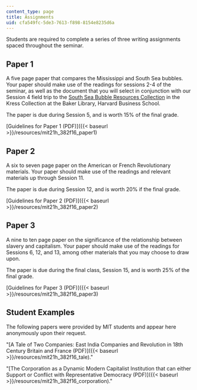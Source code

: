 ```yaml
---
content_type: page
title: Assignments
uid: cfa549fc-5de3-7613-f898-8154e8235d6a
---
```


Students are required to complete a series of three writing assignments spaced throughout the seminar.

Paper 1
-------

A five page paper that compares the Mississippi and South Sea bubbles. Your paper should make use of the readings for sessions 2-4 of the seminar, as well as the document that you will select in conjunction with our Session 4 field trip to the [South Sea Bubble Resources Collection](http://www.library.hbs.edu/hc/ssb/index.html) in the Kress Collection at the Baker Library, Harvard Business School.

The paper is due during Session 5, and is worth 15% of the final grade.

[Guidelines for Paper 1 (PDF)]({{< baseurl >}}/resources/mit21h_382f16_paper1)

Paper 2
-------

A six to seven page paper on the American or French Revolutionary materials. Your paper should make use of the readings and relevant materials up through Session 11.

The paper is due during Session 12, and is worth 20% if the final grade.

[Guidelines for Paper 2 (PDF)]({{< baseurl >}}/resources/mit21h_382f16_paper2)

Paper 3
-------

A nine to ten page paper on the significance of the relationship between slavery and capitalism. Your paper should make use of the readings for Sessions 6, 12, and 13, among other materials that you may choose to draw upon.

The paper is due during the final class, Session 15, and is worth 25% of the final grade.

[Guidelines for Paper 3 (PDF)]({{< baseurl >}}/resources/mit21h_382f16_paper3)

Student Examples
----------------

The following papers were provided by MIT students and appear here anonymously upon their request.

"[A Tale of Two Companies: East India Companies and Revolution in 18th Century Britain and France (PDF)]({{< baseurl >}}/resources/mit21h_382f16_tale)." 

"[The Corporation as a Dynamic Modern Capitalist Institution that can either Support or Conflict with Representative Democracy (PDF)]({{< baseurl >}}/resources/mit21h_382f16_corporation)."